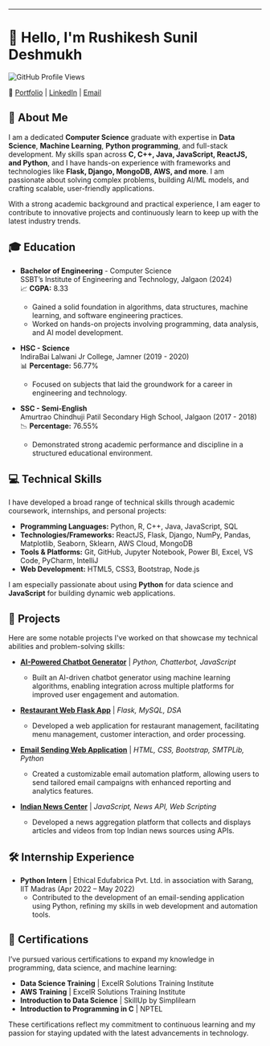 ---

# 👋 Hello, I'm Rushikesh Sunil Deshmukh

![GitHub Profile Views](https://komarev.com/ghpvc/?username=Rushi-code1&color=green)

🔗 [Portfolio](https://rushi-code1.github.io/portfolio2/) | [LinkedIn](https://www.linkedin.com/in/rushikesh8468970166) | [Email](mailto:rd12006789@gmail.com)

## 🎯 About Me
I am a dedicated **Computer Science** graduate with expertise in **Data Science**, **Machine Learning**, **Python programming**, and full-stack development. My skills span across **C, C++, Java, JavaScript, ReactJS, and Python**, and I have hands-on experience with frameworks and technologies like **Flask, Django, MongoDB, AWS, and more**. I am passionate about solving complex problems, building AI/ML models, and crafting scalable, user-friendly applications.

With a strong academic background and practical experience, I am eager to contribute to innovative projects and continuously learn to keep up with the latest industry trends.

## 🎓 Education
- **Bachelor of Engineering** - Computer Science  
  SSBT’s Institute of Engineering and Technology, Jalgaon (2024)  
  📈 **CGPA:** 8.33  
  - Gained a solid foundation in algorithms, data structures, machine learning, and software engineering practices.  
  - Worked on hands-on projects involving programming, data analysis, and AI model development.

- **HSC - Science**  
  IndiraBai Lalwani Jr College, Jamner (2019 - 2020)  
  📊 **Percentage:** 56.77%  
  - Focused on subjects that laid the groundwork for a career in engineering and technology.

- **SSC - Semi-English**  
  Amurtrao Chindhuji Patil Secondary High School, Jalgaon (2017 - 2018)  
  📉 **Percentage:** 76.55%  
  - Demonstrated strong academic performance and discipline in a structured educational environment.

## 💻 Technical Skills
I have developed a broad range of technical skills through academic coursework, internships, and personal projects:

- **Programming Languages:** Python, R, C++, Java, JavaScript, SQL
- **Technologies/Frameworks:** ReactJS, Flask, Django, NumPy, Pandas, Matplotlib, Seaborn, Sklearn, AWS Cloud, MongoDB
- **Tools & Platforms:** Git, GitHub, Jupyter Notebook, Power BI, Excel, VS Code, PyCharm, IntelliJ
- **Web Development:** HTML5, CSS3, Bootstrap, Node.js

I am especially passionate about using **Python** for data science and **JavaScript** for building dynamic web applications.

## 🚀 Projects
Here are some notable projects I've worked on that showcase my technical abilities and problem-solving skills:

- **[AI-Powered Chatbot Generator](https://github.com/Rushi-code1/AI-Powered-Chatbot-Generator)** | *Python, Chatterbot, JavaScript*  
  - Built an AI-driven chatbot generator using machine learning algorithms, enabling integration across multiple platforms for improved user engagement and automation.

- **[Restaurant Web Flask App](https://github.com/Rushi-code1/Restorent_Web_Flask_App_)** | *Flask, MySQL, DSA*  
  - Developed a web application for restaurant management, facilitating menu management, customer interaction, and order processing.

- **[Email Sending Web Application](https://github.com/Rushi-code1/email-sending-app)** | *HTML, CSS, Bootstrap, SMTPLib, Python*  
  - Created a customizable email automation platform, allowing users to send tailored email campaigns with enhanced reporting and analytics features.

- **[Indian News Center](https://github.com/Rushi-code1/INDIAN-NEWS-CENTER)** | *JavaScript, News API, Web Scripting*  
  - Developed a news aggregation platform that collects and displays articles and videos from top Indian news sources using APIs.

## 🛠️ Internship Experience
- **Python Intern** | Ethical Edufabrica Pvt. Ltd. in association with Sarang, IIT Madras (Apr 2022 – May 2022)  
  - Contributed to the development of an email-sending application using Python, refining my skills in web development and automation tools.

## 📜 Certifications
I’ve pursued various certifications to expand my knowledge in programming, data science, and machine learning:

- **Data Science Training** | ExcelR Solutions Training Institute
- **AWS Training** | ExcelR Solutions Training Institute
- **Introduction to Data Science** | SkillUp by Simplilearn
- **Introduction to Programming in C** | NPTEL

These certifications reflect my commitment to continuous learning and my passion for staying updated with the latest advancements in technology.
